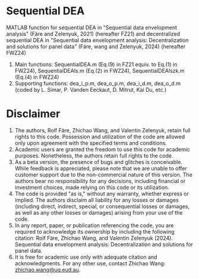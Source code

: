 # Sequential DEA
MATLAB function for sequential DEA in "Sequential data envelopment analysis" (Färe and Zelenyuk, 2021) (hereafter FZ21) and decentralized sequential DEA in "Sequential data envelopment analysis: Decentralization and solutions for panel data" (Färe, wang and Zelenyuk, 2024) (hereafter FWZ24)
1. Main functions: SequentialDEA.m (Eq.(9) in FZ21 equiv. to Eq.(1) in FWZ24), SequentialDEAls.m (Eq.(2) in FWZ24), SequentialDEAlszk.m (Eq.(4) in FWZ24)
2. Supporting functions: dea_i_p.m, dea_o_p.m, dea_i_d.m, dea_o_d.m (coded by L. Simar, P. Vanden Eeckaut, D. Mitrut, Kai Du, etc.)

# Disclaimer
1. The authors, Rolf Färe, Zhichao Wang, and Valentin Zelenyuk, retain full rights to this code. Possession and utilization of the code are allowed only upon agreement with the specified terms and conditions.
2. Academic users are granted the freedom to use this code for academic purposes. Nonetheless, the authors retain full rights to the code.
3. As a beta version, the presence of bugs and glitches is conceivable. While feedback is appreciated, please note that we are unable to offer customer support due to the non-commercial nature of this version. The authors bear no responsibility for any decisions, including financial or investment choices, made relying on this code or its utilization.
4. The code is provided "as is," without any warranty, whether express or implied. The authors disclaim all liability for any losses or damages (including direct, indirect, special, or consequential losses or damages, as well as any other losses or damages) arising from your use of the code.
5. In any report, paper, or publication referencing the code, you are required to acknowledge its ownership by including the following citation: Rolf Färe, Zhichao Wang, and Valentin Zelenyuk (2024). Sequential data envelopment analysis: Decentralization and solutions for panel data.
6. It is free for academic use only with adequate citation and acknowledgments. For any other use, contact Zhichao Wang: zhichao.wang@uq.eud.au.
